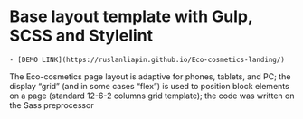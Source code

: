 # Base layout template with Gulp, SCSS and Stylelint

    - [DEMO LINK](https://ruslanliapin.github.io/Eco-cosmetics-landing/)

The Eco-cosmetics page layout is adaptive for phones, tablets, and PC; the display “grid” (and in some cases “flex”) is used to position block elements on a page (standard 12-6-2 columns grid template); the code was written on the Sass preprocessor
